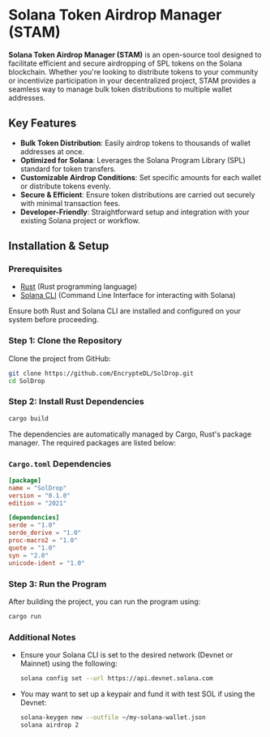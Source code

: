 # Solana Token Airdrop Manager (STAM)

**Solana Token Airdrop Manager (STAM)** is an open-source tool designed to facilitate efficient and secure airdropping of SPL tokens on the Solana blockchain. Whether you're looking to distribute tokens to your community or incentivize participation in your decentralized project, STAM provides a seamless way to manage bulk token distributions to multiple wallet addresses.

## Key Features
- **Bulk Token Distribution**: Easily airdrop tokens to thousands of wallet addresses at once.
- **Optimized for Solana**: Leverages the Solana Program Library (SPL) standard for token transfers.
- **Customizable Airdrop Conditions**: Set specific amounts for each wallet or distribute tokens evenly.
- **Secure & Efficient**: Ensure token distributions are carried out securely with minimal transaction fees.
- **Developer-Friendly**: Straightforward setup and integration with your existing Solana project or workflow.

## Installation & Setup

### Prerequisites

- [Rust](https://www.rust-lang.org/tools/install) (Rust programming language)
- [Solana CLI](https://docs.solana.com/cli/install-solana-cli-tools) (Command Line Interface for interacting with Solana)

Ensure both Rust and Solana CLI are installed and configured on your system before proceeding.

### Step 1: Clone the Repository

Clone the project from GitHub:

```bash
git clone https://github.com/EncrypteDL/SolDrop.git
cd SolDrop
```

### Step 2: Install Rust Dependencies

```bash
cargo build
```

The dependencies are automatically managed by Cargo, Rust's package manager. The required packages are listed below:

### `Cargo.toml` Dependencies

```toml
[package]
name = "SolDrop"
version = "0.1.0"
edition = "2021"

[dependencies]
serde = "1.0"
serde_derive = "1.0"
proc-macro2 = "1.0"
quote = "1.0"
syn = "2.0"
unicode-ident = "1.0"
```

### Step 3: Run the Program

After building the project, you can run the program using:

```bash
cargo run
```

### Additional Notes

- Ensure your Solana CLI is set to the desired network (Devnet or Mainnet) using the following:

  ```bash
  solana config set --url https://api.devnet.solana.com
  ```

- You may want to set up a keypair and fund it with test SOL if using the Devnet:

  ```bash
  solana-keygen new --outfile ~/my-solana-wallet.json
  solana airdrop 2
  ```

